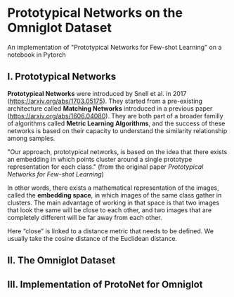 # Prototypical Networks on the Omniglot Dataset
An implementation of "Prototypical Networks for Few-shot Learning" on a notebook in Pytorch

## I. Prototypical Networks

**Prototypical Networks** were introduced by Snell et al. in 2017 (https://arxiv.org/abs/1703.05175). 
They started from a pre-existing architecture called **Matching Networks** introduced in a previous paper (https://arxiv.org/abs/1606.04080).
They are both part of a broader familly of algorithms called **Metric Learning Algorithms**, 
and the success of these networks is based on their capacity to understand the similarity relationship among samples.

"Our approach, prototypical networks, is based on the idea that there exists an embedding in which points cluster around a single prototype 
representation for each class." (from the original paper *Prototypical Networks for Few-shot Learning*) 

In other words, there exists a mathematical representation of the images, called the **embedding space**, 
in which images of the same class gather in clusters. 
The main advantage of working in that space is that two images that look the same will be close to each other, 
and two images that are completely different will be far away from each other. 

Here “close” is linked to a distance metric that needs to be defined. We usually take the cosine distance of the Euclidean distance.  

## II. The Omniglot Dataset

## III. Implementation of ProtoNet for Omniglot

